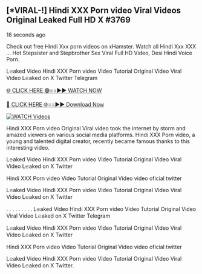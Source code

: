 ## [*VIRAL-!] Hindi XXX Porn video Viral Videos Original Leaked Full HD X #3769

18 seconds ago

Check out free Hindi Xxx porn videos on xHamster. Watch all Hindi Xxx XXX ... Hot Stepsister and Stepbrother Sex Viral Full HD Video, Desi Hindi Voice Porn.

L𝚎aked Video Hindi XXX Porn video Video Tutorial Original Video Viral Video L𝚎aked on X Twitter Telegram

[🌐 CLICK HERE 🟢==►► WATCH NOW](https://azvirallink.blogspot.com/2025/01/viral-video-new-year-2025.html)

[🔴 CLICK HERE 🌐==►► Download Now](https://azvirallink.blogspot.com/2025/01/viral-video-new-year-2025.html)

[![WATCH Videos](https://i.imgur.com/6ooyjBv.gif)](https://azvirallink.blogspot.com/2025/01/viral-video-new-year-2025.html)

Hindi XXX Porn video Original Viral video took the internet by storm and amazed viewers on various social media platforms. Hindi XXX Porn video, a young and talented digital creator, recently became famous thanks to this interesting video.

L𝚎aked Video Hindi XXX Porn video Video Tutorial Original Video Viral Video L𝚎aked on X Twitter

Hindi XXX Porn video Video Tutorial Original Video video oficial twitter

L𝚎aked Video Hindi XXX Porn video Video Tutorial Original Video Viral Video L𝚎aked on X Twitter

. . . . . . . . . L𝚎aked Video Hindi XXX Porn video Video Tutorial Original Video Viral Video L𝚎aked on X Twitter Telegram

L𝚎aked Video Hindi XXX Porn video Video Tutorial Original Video Viral Video L𝚎aked on X Twitter

Hindi XXX Porn video Video Tutorial Original Video video oficial twitter

L𝚎aked Video Hindi XXX Porn video Video Tutorial Original Video Viral Video L𝚎aked on X Twitter.